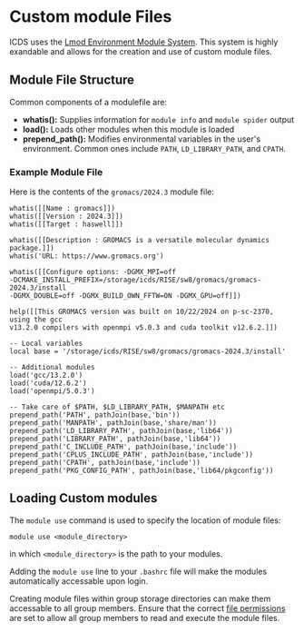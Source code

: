 # Custom module Files

ICDS uses the [Lmod Environment Module System](https://lmod.readthedocs.io/en/latest/). 
This system is highly exandable and allows for the creation and use of custom module files.

## Module File Structure

Common components of a modulefile are:

- **whatis():** Supplies information for `module info` and `module spider` output
- **load():** Loads other modules when this module is loaded
- **prepend_path():** Modifies environmental variables in the user's environment. Common ones 
include `PATH`, `LD_LIBRARY_PATH`, and `CPATH`.

### Example Module File

Here is the contents of the `gromacs/2024.3` module file:

```
whatis([[Name : gromacs]])
whatis([[Version : 2024.3]])
whatis([[Target : haswell]])

whatis([[Description : GROMACS is a versatile molecular dynamics package.]])
whatis('URL: https://www.gromacs.org')

whatis([[Configure options: -DGMX_MPI=off 
-DCMAKE_INSTALL_PREFIX=/storage/icds/RISE/sw8/gromacs/gromacs-2024.3/install 
-DGMX_DOUBLE=off -DGMX_BUILD_OWN_FFTW=ON -DGMX_GPU=off]])

help([[This GROMACS version was built on 10/22/2024 on p-sc-2370, using the gcc
v13.2.0 compilers with openmpi v5.0.3 and cuda toolkit v12.6.2.]])

-- Local variables
local base = '/storage/icds/RISE/sw8/gromacs/gromacs-2024.3/install'

-- Additional modules
load('gcc/13.2.0')
load('cuda/12.6.2')
load('openmpi/5.0.3')

-- Take care of $PATH, $LD_LIBRARY_PATH, $MANPATH etc
prepend_path('PATH', pathJoin(base,'bin'))
prepend_path('MANPATH', pathJoin(base,'share/man'))
prepend_path('LD_LIBRARY_PATH', pathJoin(base,'lib64'))
prepend_path('LIBRARY_PATH', pathJoin(base,'lib64'))
prepend_path('C_INCLUDE_PATH', pathJoin(base,'include'))
prepend_path('CPLUS_INCLUDE_PATH', pathJoin(base,'include'))
prepend_path('CPATH', pathJoin(base,'include'))
prepend_path('PKG_CONFIG_PATH', pathJoin(base,'lib64/pkgconfig'))
```

## Loading Custom modules

The `module use` command is used to specify the location of module files:

```
module use <module_directory>
```

in which `<module_directory>` is the path to your modules.

Adding the `module use` line to your `.bashrc` file will make the modules automatically accessable 
upon login.

Creating module files within group storage directories can make them accessable to all group members. 
Ensure that the correct [file permissions](../../handling-data/file-storage/#file-permissions) are set 
to allow all group members to read and execute the module files.
